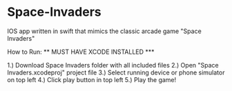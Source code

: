 # Space-Invaders
IOS app written in swift that mimics the classic arcade game "Space Invaders"

How to Run: ** MUST HAVE XCODE INSTALLED ***

1.) Download Space Invaders folder with all included files
2.) Open "Space Invaders.xcodeproj" project file 
3.) Select running device or phone simulator on top left
4.) Click play button in top left 
5.) Play the game!

